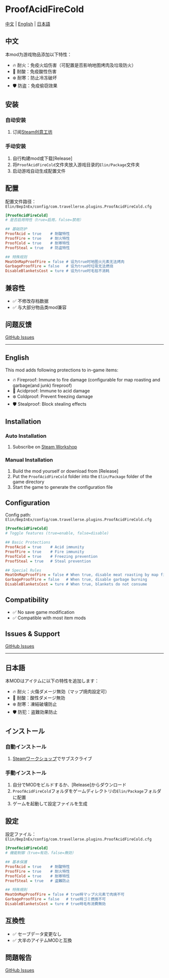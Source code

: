 # ProofAcidFireCold

[中文](#中文) | [English](#english) | [日本語](#日本語)

## 中文

本mod为游戏物品添加以下特性：

- 🔥 耐火：免疫火焰伤害（可配置是否影响地图烤肉及垃圾防火）
- 🧪 耐酸：免疫酸性伤害
- ❄️ 耐寒：防止冷冻破坏
- 🛡️ 防盗：免疫偷窃效果

## 安装

### 自动安装

1. 订阅[Steam创意工坊](https://steamcommunity.com/sharedfiles/filedetails/?id=3365085645)

### 手动安装

1. 自行构建mod或下载[Release]
2. 将`ProofAcidFireCold`文件夹放入游戏目录的`Elin/Package`文件夹
3. 启动游戏自动生成配置文件

## 配置

配置文件路径：`Elin/BepInEx/config/com.travellerse.plugins.ProofAcidFireCold.cfg`

```ini
[ProofAcidFireCold]
# 是否启用特性（true=启用，false=禁用）

## 基础防护
ProofAcid = true    # 耐酸特性
ProofFire = true    # 耐火特性
ProofCold = true    # 耐寒特性
ProofSteal = true   # 防盗特性

## 特殊规则
MeatOnMapProofFire = false # 设为true时地图火元素无法烤肉
GarbageProofFire = false   # 设为true时垃圾无法燃烧
DisableBlanketsCost = ture # 设为true时毛毯不消耗
```

## 兼容性

- ✅ 不修改存档数据
- ✅ 与大部分物品类mod兼容

## 问题反馈

[GitHub Issues](https://github.com/travellerse/ProofAcidFireCold/issues)

---

## English

This mod adds following protections to in-game items:

- 🔥 Fireproof: Immune to fire damage (configurable for map roasting and garbage(and junk) fireproof)
- 🧪 Acidproof: Immune to acid damage
- ❄️ Coldproof: Prevent freezing damage
- 🛡️ Stealproof: Block stealing effects

## Installation

### Auto Installation

1. Subscribe on [Steam Workshop](https://steamcommunity.com/sharedfiles/filedetails/?id=3365085645)

### Manual Installation

1. Build the mod yourself or download from [Release]
2. Put the `ProofAcidFireCold` folder into the `Elin/Package` folder of the game directory
3. Start the game to generate the configuration file

## Configuration

Config path: `Elin/BepInEx/config/com.travellerse.plugins.ProofAcidFireCold.cfg`

```ini
[ProofAcidFireCold]
# Toggle features (true=enable, false=disable)

## Basic Protections
ProofAcid = true    # Acid immunity
ProofFire = true    # Fire immunity 
ProofCold = true    # Freezing prevention
ProofSteal = true   # Steal prevention

## Special Rules
MeatOnMapProofFire = false # When true, disable meat roasting by map fire
GarbageProofFire = false   # When true, disable garbage burning
DisableBlanketsCost = ture # When true, blankets do not consume
```

## Compatibility

- ✅ No save game modification
- ✅ Compatible with most item mods

## Issues & Support

[GitHub Issues](https://github.com/travellerse/ProofAcidFireCold/issues)

---

## 日本語

本MODはアイテムに以下の特性を追加します：

- 🔥 耐火：火傷ダメージ無効（マップ焼肉設定可）
- 🧪 耐酸：酸性ダメージ無効
- ❄️ 耐寒：凍結破壊防止
- 🛡️ 防犯：盗難効果防止

## インストール

### 自動インストール

1. [Steamワークショップ](https://steamcommunity.com/sharedfiles/filedetails/?id=3365085645)でサブスクライブ

### 手動インストール

1. 自分でMODをビルドするか、[Release]からダウンロード
2. `ProofAcidFireCold`フォルダをゲームディレクトリの`Elin/Package`フォルダに配置
3. ゲームを起動して設定ファイルを生成

## 設定

設定ファイル：`Elin/BepInEx/config/com.travellerse.plugins.ProofAcidFireCold.cfg`

```ini
[ProofAcidFireCold]
# 機能制御（true=有効，false=無効）

## 基本保護
ProofAcid = true    # 耐酸特性
ProofFire = true    # 耐火特性 
ProofCold = true    # 耐寒特性
ProofSteal = true   # 盗難防止

## 特殊規則
MeatOnMapProofFire = false # true時マップ火元素で肉焼不可
GarbageProofFire = false   # true時ゴミ燃焼不可
DisableBlanketsCost = ture # true時毛布消費無効
```

## 互換性

- ✅ セーブデータ変更なし
- ✅ 大半のアイテムMODと互換

## 問題報告

[GitHub Issues](https://github.com/travellerse/ProofAcidFireCold/issues)
